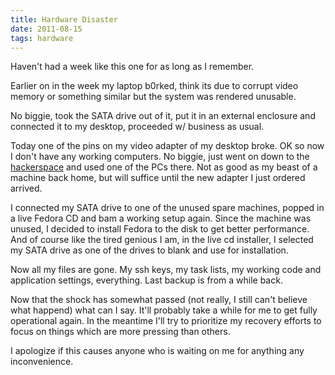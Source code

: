```yaml
---
title: Hardware Disaster
date: 2011-08-15
tags: hardware
---
```


Haven't had a week like this one for as long as I remember.

Earlier on in the week my laptop b0rked, think its due to corrupt video memory or something similar but the system was rendered unusable.

No biggie, took the SATA drive out of it, put it in an external enclosure and connected it to my desktop, proceeded w/ business as usual.

Today one of the pins on my video adapter of my desktop broke. OK so now I don't have any working computers. No biggie, just went on down to the <a href="http://sig315.org">hackerspace</a> and used one of the PCs there. Not as good as my beast of a machine back home, but will suffice until the new adapter I just ordered arrived.

I connected my SATA drive to one of the unused spare machines, popped in a live Fedora CD and bam a working setup again. Since the machine was unused, I decided to install Fedora to the disk to get better performance. And of course like the tired genious I am, in the live cd installer, I selected my SATA drive as one of the drives to blank and use for installation.

Now all my files are gone. My ssh keys, my task lists, my working code and application settings, everything. Last backup is from a while back.

Now that the shock has somewhat passed (not really, I still can't believe what happend) what can I say. It'll probably take a while for me to get fully operational again. In the meantime I'll try to prioritize my recovery efforts to focus on things which are more pressing than others.

I apologize if this causes anyone who is waiting on me for anything any inconvenience.

